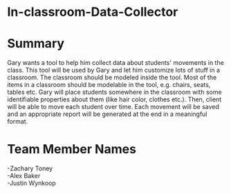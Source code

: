 # In-classroom-Data-Collector
# Summary
Gary wants a tool to help him collect data about students' movements in the class. This tool will be used by Gary and let him customize lots of stuff in a classroom. The classroom should be modeled inside the tool. Most of the items in a classroom should be modelable in the tool, e.g. chairs, seats, tables etc. Gary will place students somewhere in the classroom with some identifiable properties about them (like hair color, clothes etc.). Then, client will be able to move each student over time. Each movement will be saved and an appropriate report will be generated at the end in a meaningful format.
# Team Member Names
  -Zachary Toney<br>
  -Alex Baker<br>
  -Justin Wynkoop